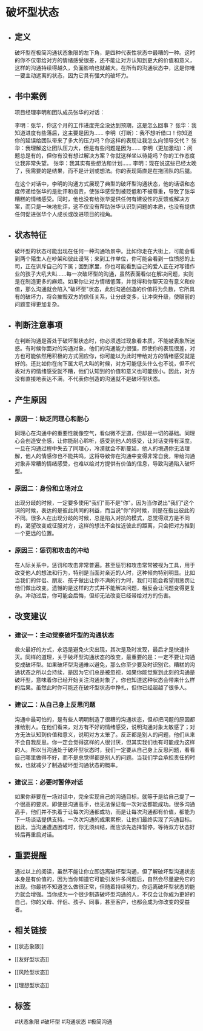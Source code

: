 # 破坏型状态
- ## 定义
  破坏型在极简沟通状态象限的左下角，是四种代表性状态中最糟的一种。这时的你不仅带给对方的情绪感受很差，还不能让对方认知到更大的价值和意义，这样的沟通持续得越久，负面影响也就越大。在所有的沟通状态中，这是你唯一要主动远离的状态，因为它具有强大的破坏力。
- ## 书中案例
  项目经理李明和团队成员张华的对话：
  
  李明：张华，你这个月的工作进度完全没达到预期，这是怎么回事？
  张华：我知道进度有些落后，这主要是因为……
  李明（打断）：我不想听借口！你知道你的延误给团队带来了多大的压力吗？你这样的表现让我怎么向领导交代？
  张华：我理解这让团队压力大，但是有些问题是因为……
  李明（更加激动）：问题总是有的，但你有没有想过解决方案？你就这样坐以待毙吗？你的工作态度让我非常失望。
  张华：我其实有些想法和计划……
  李明：现在说这些已经太晚了，我需要的是结果，而不是计划或想法。你的表现简直是在拖团队的后腿。
  
  在这个对话中，李明的沟通方式展现了典型的破坏型沟通状态，他的话语和态度传递给张华的是批评和指责，使张华感受到被贬低和不被尊重，导致了张华糟糕的情绪感受。同时，他也没有给张华提供任何有建设性的反馈或解决方案，而只是一味地批评，这不仅没有帮助张华认识到问题的本质，也没有提供任何促进张华个人成长或改进项目的视角。
- ## 状态特征
  破坏型的状态可能出现在任何一种沟通场景中。比如你走在大街上，可能会看到两个陌生人在吵架和彼此谩骂；来到工作单位，你可能会看到一位愤怒的上司，正在训斥自己的下属；回到家里，你也可能看到自己的爱人正在对写错作业的孩子大吼大叫……每一次破坏型的沟通，虽然表面看似在解决问题，实则是在制造更多的麻烦。如果你让对方情绪低落，并觉得和你聊天没有意义和价值，那么沟通就会陷入"破坏型"状态，此刻沟通创造的价值将为负数，它所具有的破坏力，将会摧毁双方的信任关系，让分歧变多，让冲突升级，使眼前的问题变得更加复杂。
- ## 判断注意事项
  在判断沟通是否处于破坏型状态时，你必须透过现象看本质，不能被表象所迷惑。有时候你面对的沟通对象，他们的沟通能力很强，即使你的表现很差，对方也可能依然用积极的方式回应你，你可能以为此时带给对方的情绪感受就是好的。还比如你在向下属大吼大叫的时候，对方可能低头什么也不说，但不代表对方的情绪感受就不糟，他们认知到的价值和意义也可能很小。因此，对方没有直接地表达不满，不代表你创造的沟通就不是破坏型状态。
- ## 产生原因
- ### 原因一：缺乏同理心和耐心
  同理心在沟通中的重要性就像空气，看似微不足道，但却是一切的基础。同理心会创造安全感，让你能耐心聆听，感受到他人的感受，让对话变得有深度。一旦在沟通过程中失去了同理心，冷漠就会不断蔓延，他人的境遇你无法理解，他人的情感你也不能共鸣，这将导致你在沟通中变得非常自我，带给沟通对象非常糟的情绪感受，也难以给对方提供有价值的信息，导致沟通陷入破坏型。
- ### 原因二：身份和立场对立
  出现分歧的时候，一定要多使用"我们"而不是"你"。因为当你说出"我们"这个词的时候，表达的是彼此共同的利益，而当说"你"的时候，则是在指出彼此的不同。很多人在出现分歧的时候，总是陷入对抗的模式，总觉得双方是不同的，渴望改变或征服对方，这样的想法不会拉近彼此的距离，只会把对方推到一个更远的位置。
- ### 原因三：惩罚和攻击的冲动
  在人际关系中，惩罚和攻击非常普遍。甚至惩罚和攻击常常被视为工具，用于改变他人的想法和行为，特别是当面对亲近的人时，这种倾向特别明显。比如当我们的伴侣、朋友、孩子做出让你不满的行为时，我们可能会希望用惩罚让他们做出改变。遗憾的是这样的方式并不能解决问题，相反会让问题变得更复杂。冲动过后，你可能会后悔，但却无法改变已经带给对方的伤害。
- ## 改变建议
- ### 建议一：主动觉察破坏型的沟通状态
  救火最好的方式，永远是避免火灾出现，其次是及时发现，最后才是快速扑灭。同样的道理，关于破坏型沟通状态的改变，最重要的是：一定不要让沟通变成破坏型。如果破坏型沟通难以避免，那么你至少要及时识别它。糟糕的沟通状态之所以会持续，是因为它们总是被忽视，如果你能觉察到此刻的沟通是破坏型，意味着你已经开始关注沟通对象了，你也知道这种状态会带来什么样的后果。虽然此时你可能还在破坏型状态中挣扎，但你已经超越了很多人。
- ### 建议二：从自己身上反思问题
  沟通中最可怕的，是有些人明明制造了很糟的沟通状态，但却把问题的原因都推给别人。在他们看来，对方有不好的情绪感受，说明沟通对象太敏感了；对方无法认知到价值和意义，说明对方太笨了。反正都是别人的问题，他们从来不会自我反思。你一定会觉得这样的人很讨厌，但其实我们也有可能成为这样的人。所以当沟通处于破坏型状态时，我们一定要从自己身上反思问题，看看自己哪里做得不好，而不是总觉得都是别人的问题。当我们学会承担责任的时候，也就减少了制造破坏型沟通状态的概率。
- ### 建议三：必要时暂停对话
  如果你非要在一场对话中，完全实现自己的沟通目标，就等于是给自己提了一个很高的要求。即使是沟通高手，也无法保证每一次对话都能成功。很多沟通高手，他们并不执着于让每次沟通都成功，而是让每次沟通都有价值，都能为下一场谈话提供支持。一次次沟通的成果累积，让他们最终实现了沟通目标。因此，当沟通遭遇困难时，你无须纠结，而应该先选择暂停，等待双方状态好转后再重启对话。
- ## 重要提醒
  通过以上的阅读，虽然不能让你立即远离破坏型沟通，但了解破坏型沟通状态本身是有价值的，因为当你知道它可能引发许多问题后，自然会尽量避免它的出现。你最初不知道怎么做很正常，但随着持续努力，你远离破坏型状态的能力就会增强。当你成为一个很少制造破坏型沟通的人，不仅会让你成为更好的自己，你的父母、伴侣、孩子、同事，甚至客户，也都会成为你改变的受益者。
- ## 相关链接
- [[状态象限]]
- [[友好型状态]]
- [[风险型状态]]
- [[理想型状态]]
- ## 标签
  #状态象限 #破坏型 #沟通状态 #极简沟通